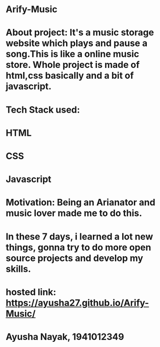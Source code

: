 # Arify-Music
# About project: It's a music storage website which plays and pause a song.This is like a online music store. Whole project is made of html,css basically and a bit of javascript. 
# Tech Stack used:
#       HTML
#      CSS
#      Javascript
# Motivation: Being an Arianator and music lover made me to do this.
# In these 7 days, i learned a lot new things, gonna try to do more open source projects and develop my skills.
# hosted link:  https://ayusha27.github.io/Arify-Music/
# Ayusha Nayak, 1941012349
